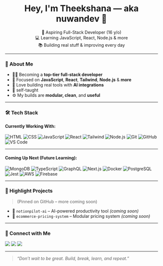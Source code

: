 <!-- README.md for nuwandev -->

<h1 align="center">Hey, I'm Theekshana — aka nuwandev 👋</h1>

<p align="center">
  🚀 Aspiring Full-Stack Developer (16 y/o) <br/>
  💻 Learning JavaScript, React, Node.js & more <br/>
  📚 Building real stuff & improving every day
</p>

---

### 🧠 About Me

- 👨‍💻 Becoming a **top-tier full-stack developer**
- 🧱 Focused on **JavaScript**, **React**, **Tailwind**, **Node.js** & **more**
- 🤖 Love building real tools with **AI integrations**
- 🌱 self-taught
- ⚙️ My builds are **modular, clean**, and **useful**

---

### 🛠️ Tech Stack

#### Currently Working With:
![HTML](https://img.shields.io/badge/-HTML5-E34F26?logo=html5&logoColor=fff&style=flat)
![CSS](https://img.shields.io/badge/-CSS3-1572B6?logo=css3&logoColor=fff&style=flat)
![JavaScript](https://img.shields.io/badge/-JavaScript-F7DF1E?logo=javascript&logoColor=000&style=flat)
![React](https://img.shields.io/badge/-React-61DAFB?logo=react&logoColor=000&style=flat)
![Tailwind](https://img.shields.io/badge/-TailwindCSS-06B6D4?logo=tailwindcss&logoColor=fff&style=flat)
![Node.js](https://img.shields.io/badge/-Node.js-339933?logo=node.js&logoColor=fff&style=flat)
![Git](https://img.shields.io/badge/-Git-F05032?logo=git&logoColor=fff&style=flat)
![GitHub](https://img.shields.io/badge/-GitHub-100000?logo=github&logoColor=fff&style=flat)
![VS Code](https://img.shields.io/badge/-VS%20Code-007ACC?logo=visual-studio-code&logoColor=fff&style=flat)

---

#### Coming Up Next (Future Learning):
![MongoDB](https://img.shields.io/badge/-MongoDB-47A248?logo=mongodb&logoColor=fff&style=flat)
![TypeScript](https://img.shields.io/badge/-TypeScript-3178C6?logo=typescript&logoColor=fff&style=flat)
![GraphQL](https://img.shields.io/badge/-GraphQL-E10098?logo=graphql&logoColor=fff&style=flat)
![Next.js](https://img.shields.io/badge/-Next.js-000000?logo=next.js&logoColor=fff&style=flat)
![Docker](https://img.shields.io/badge/-Docker-2496ED?logo=docker&logoColor=fff&style=flat)
![PostgreSQL](https://img.shields.io/badge/-PostgreSQL-336791?logo=postgresql&logoColor=fff&style=flat)
![Jest](https://img.shields.io/badge/-Jest-C21325?logo=jest&logoColor=fff&style=flat)
![AWS](https://img.shields.io/badge/-AWS-FF9900?logo=amazonaws&logoColor=fff&style=flat)
![Firebase](https://img.shields.io/badge/-Firebase-FFCA28?logo=firebase&logoColor=fff&style=flat)

---

### 📌 Highlight Projects

> (Pinned on GitHub – more coming soon)

- 🔧 `notionpilot-ai` – AI-powered productivity tool *(coming soon)*
- 💸 `ecommerce-pricing-system` – Modular pricing system *(coming soon)*

---

### 🔗 Connect with Me

<p>
  <a href="https://github.com/nuwandev" target="_blank"><img src="https://img.shields.io/badge/GitHub-100000?style=flat&logo=github&logoColor=white"/></a>
  <a href="www.linkedin.com/in/nuwandev" target="_blank"><img src="https://img.shields.io/badge/LinkedIn-0077B5?style=flat&logo=linkedin&logoColor=white"/></a>
  <a href="https://wa.link/zpzths" target="_blank"><img src="https://img.shields.io/badge/WhatsApp-25D366?style=flat&logo=whatsapp&logoColor=white"/></a>
</p>

---

> *“Don’t wait to be great. Build, break, learn, and repeat.”*
